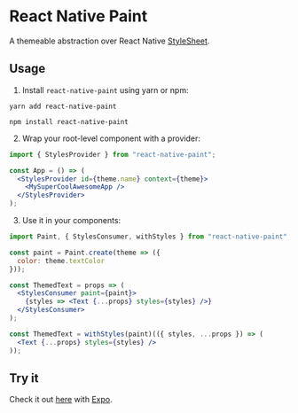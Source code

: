 # React Native Paint

A themeable abstraction over React Native [StyleSheet](https://facebook.github.io/react-native/docs/stylesheet.html).

## Usage

1.  Install `react-native-paint` using yarn or npm:

```
yarn add react-native-paint
```

```
npm install react-native-paint
```

2.  Wrap your root-level component with a provider:

```jsx
import { StylesProvider } from "react-native-paint";

const App = () => (
  <StylesProvider id={theme.name} context={theme}>
    <MySuperCoolAwesomeApp />
  </StylesProvider>
);
```

3.  Use it in your components:

```jsx
import Paint, { StylesConsumer, withStyles } from "react-native-paint";

const paint = Paint.create(theme => ({
  color: theme.textColor
}));

const ThemedText = props => (
  <StylesConsumer paint={paint}>
    {styles => <Text {...props} styles={styles} />}
  </StylesConsumer>
);

const ThemedText = withStyles(paint)(({ styles, ...props }) => (
  <Text {...props} styles={styles} />
));
```

## Try it

Check it out [here](https://exp.host/@brankeye/themed-app) with [Expo](https://expo.io/).
